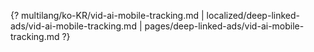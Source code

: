 {? multilang/ko-KR/vid-ai-mobile-tracking.md | localized/deep-linked-ads/vid-ai-mobile-tracking.md | pages/deep-linked-ads/vid-ai-mobile-tracking.md ?}
